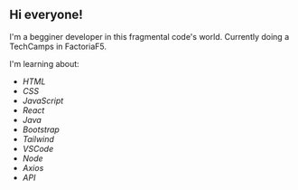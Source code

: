 ## Hi everyone! 
<p> I'm a begginer developer in this fragmental code's world.
Currently doing a TechCamps in FactoriaF5.</p>


<p> I'm learning about:</p>

<ul><em>
<li> HTML</li>
<li> CSS</li>
<li> JavaScript</li>
<li> React</li>
<li> Java</li>
<li> Bootstrap</li>
<li> Tailwind</li>
<li> VSCode</li>
<li> Node</li>
<li> Axios</li>
<li> API</li>
</em></ul>  





